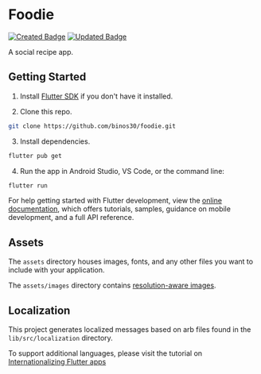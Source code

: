 # Foodie

[![Created Badge](https://badges.pufler.dev/created/binos30/foodie)](https://badges.pufler.dev)
[![Updated Badge](https://badges.pufler.dev/updated/binos30/foodie)](https://badges.pufler.dev)

A social recipe app.

## Getting Started

1. Install [Flutter SDK](https://docs.flutter.dev/get-started/install) if you don't have it installed.

2. Clone this repo.

```bash
git clone https://github.com/binos30/foodie.git
```

3. Install dependencies.

```bash
flutter pub get
```

4. Run the app in Android Studio, VS Code, or the command line:

```bash
flutter run
```

For help getting started with Flutter development, view the
[online documentation](https://flutter.dev/docs), which offers tutorials,
samples, guidance on mobile development, and a full API reference.

## Assets

The `assets` directory houses images, fonts, and any other files you want to
include with your application.

The `assets/images` directory contains [resolution-aware
images](https://flutter.dev/docs/development/ui/assets-and-images#resolution-aware).

## Localization

This project generates localized messages based on arb files found in
the `lib/src/localization` directory.

To support additional languages, please visit the tutorial on
[Internationalizing Flutter
apps](https://flutter.dev/docs/development/accessibility-and-localization/internationalization)
